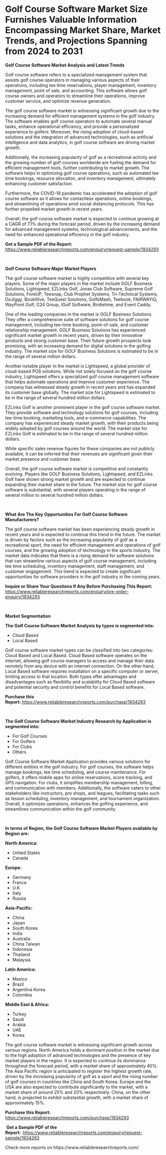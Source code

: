 <p><h1>Golf Course Software Market Size Furnishes Valuable Information Encompassing Market Share, Market Trends, and Projections Spanning from 2024 to 2031</h1></p><p><strong>Golf Course Software Market Analysis and Latest Trends</strong></p>
<p><p>Golf course software refers to a specialized management system that assists golf course operators in managing various aspects of their operations, including tee time reservations, player management, inventory management, point of sale, and accounting. This software allows golf course owners and operators to streamline their operations, improve customer service, and optimize revenue generation.</p><p>The golf course software market is witnessing significant growth due to the increasing demand for efficient management systems in the golf industry. The software enables golf course operators to automate several manual tasks, enhance operational efficiency, and provide a personalized experience to golfers. Moreover, the rising adoption of cloud-based solutions and the integration of advanced technologies, such as artificial intelligence and data analytics, in golf course software are driving market growth.</p><p>Additionally, the increasing popularity of golf as a recreational activity and the growing number of golf courses worldwide are fueling the demand for efficient management tools, further contributing to market growth. The software helps in optimizing golf course operations, such as automated tee time bookings, resource allocation, and inventory management, ultimately enhancing customer satisfaction.</p><p>Furthermore, the COVID-19 pandemic has accelerated the adoption of golf course software as it allows for contactless operations, online bookings, and streamlining of operations amid social distancing protocols. This has further propelled market growth in recent years.</p><p>Overall, the golf course software market is expected to continue growing at a CAGR of 7.1% during the forecast period, driven by the increasing demand for advanced management systems, technological advancements, and the need for enhanced operational efficiency in the golf industry.</p></p>
<p><strong>Get a Sample PDF of the Report:&nbsp;</strong> <a href="https://www.reliableresearchreports.com/enquiry/request-sample/1934293">https://www.reliableresearchreports.com/enquiry/request-sample/1934293</a></p>
<p>&nbsp;</p>
<p><strong>Golf Course Software Major Market Players</strong></p>
<p><p>The golf course software market is highly competitive with several key players. Some of the major players in the market include GOLF Business Solutions, Lightspeed, EZLInks Golf, Jonas Club Software, Supreme Golf Solutions, ForeUP, Teesnap, Club Prophet Systems, Tri-Technical Systems, DoJiggy, Bookitlive, TeeQuest Solutions, GolfsMash, Teebook, FAIRWAYiQ, WayPoint Golf, G24 Group, IGolf Software, Birdietime, and Event Caddy.</p><p>One of the leading companies in the market is GOLF Business Solutions. They offer a comprehensive suite of software solutions for golf course management, including tee-time booking, point-of-sale, and customer relationship management. GOLF Business Solutions has experienced significant market growth in recent years, driven by their innovative products and strong customer base. Their future growth prospects look promising, with an increasing demand for digital solutions in the golfing industry. The market size for GOLF Business Solutions is estimated to be in the range of several million dollars.</p><p>Another notable player in the market is Lightspeed, a global provider of cloud-based POS solutions. While not solely focused on the golf course industry, Lightspeed offers a specialized golf course management software that helps automate operations and improve customer experience. The company has witnessed steady growth in recent years and has expanded its customer base globally. The market size for Lightspeed is estimated to be in the range of several hundred million dollars.</p><p>EZLinks Golf is another prominent player in the golf course software market. They provide software and technology solutions for golf courses, including tee-time booking, marketing tools, and e-commerce capabilities. The company has experienced steady market growth, with their products being widely adopted by golf courses around the world. The market size for EZLinks Golf is estimated to be in the range of several hundred million dollars.</p><p>While specific sales revenue figures for these companies are not publicly available, it can be inferred that their revenues are significant given their market presence and customer base.</p><p>Overall, the golf course software market is competitive and constantly evolving. Players like GOLF Business Solutions, Lightspeed, and EZLinks Golf have shown strong market growth and are expected to continue expanding their market share in the future. The market size for golf course software is substantial, with several players operating in the range of several million to several hundred million dollars.</p></p>
<p>&nbsp;</p>
<p><strong>What Are The Key Opportunities For Golf Course Software Manufacturers?</strong></p>
<p><p>The golf course software market has been experiencing steady growth in recent years and is expected to continue this trend in the future. The market is driven by factors such as the increasing popularity of golf as a recreational sport, the need for efficient management and operations of golf courses, and the growing adoption of technology in the sports industry. The market data indicates that there is a rising demand for software solutions that can streamline various aspects of golf course management, including tee time scheduling, inventory management, staff management, and customer engagement. This trend is expected to create significant opportunities for software providers in the golf industry in the coming years.</p></p>
<p><strong>Inquire or Share Your Questions If Any Before Purchasing This Report:</strong> <a href="https://www.reliableresearchreports.com/enquiry/pre-order-enquiry/1934293">https://www.reliableresearchreports.com/enquiry/pre-order-enquiry/1934293</a></p>
<p>&nbsp;</p>
<p><strong>Market Segmentation</strong></p>
<p><strong>The Golf Course Software Market Analysis by types is segmented into:</strong></p>
<p><ul><li>Cloud Based</li><li>Local Based</li></ul></p>
<p><p>Golf course software market types can be classified into two categories: Cloud Based and Local Based. Cloud Based software operates on the internet, allowing golf course managers to access and manage their data remotely from any device with an internet connection. On the other hand, Local Based software requires installation on a specific computer or server, limiting access to that location. Both types offer advantages and disadvantages such as flexibility and scalability for Cloud Based software and potential security and control benefits for Local Based software.</p></p>
<p><strong>Purchase this Report:&nbsp;</strong><a href="https://www.reliableresearchreports.com/purchase/1934293">https://www.reliableresearchreports.com/purchase/1934293</a></p>
<p>&nbsp;</p>
<p><strong>The Golf Course Software Market Industry Research by Application is segmented into:</strong></p>
<p><ul><li>For Golf Courses</li><li>For Golfers</li><li>For Clubs</li><li>Others</li></ul></p>
<p><p>Golf Course Software Market Application provides various solutions for different entities in the golf industry. For golf courses, the software helps manage bookings, tee time scheduling, and course maintenance. For golfers, it offers mobile apps for online reservations, score tracking, and GPS navigation. For clubs, it simplifies membership management, billing, and communication with members. Additionally, the software caters to other stakeholders like instructors, pro shops, and leagues, facilitating tasks such as lesson scheduling, inventory management, and tournament organization. Overall, it optimizes operations, enhances the golfing experience, and streamlines communication within the golf community.</p></p>
<p>&nbsp;</p>
<p><strong>In terms of Region, the Golf Course Software Market Players available by Region are:</strong></p>
<p>
    <p> <strong> North America: </strong>
        <ul>
            <li>United States</li>
            <li>Canada</li>
        </ul>
        </p> 
    <p> <strong> Europe: </strong>
        <ul>
            <li>Germany</li>
            <li>France</li>
            <li>U.K.</li>
            <li>Italy</li>
            <li>Russia</li>
        </ul>
        </p> 
    <p> <strong> Asia-Pacific: </strong>
        <ul>
            <li>China</li>
            <li>Japan</li>
            <li>South Korea</li>
            <li>India</li>
            <li>Australia</li>
            <li>China Taiwan</li>
            <li>Indonesia</li>
            <li>Thailand</li>
            <li>Malaysia</li>
        </ul>
        </p> 
    <p> <strong> Latin America: </strong>
        <ul>
            <li>Mexico</li>
            <li>Brazil</li>
            <li>Argentina Korea</li>
            <li>Colombia</li>
        </ul>
        </p> 
    <p> <strong> Middle East & Africa: </strong>
        <ul>
            <li>Turkey</li>
            <li>Saudi</li>
            <li>Arabia</li>
            <li>UAE</li>
            <li>Korea</li>
        </ul>
    </p>
    </p>
<p><p>The golf course software market is witnessing significant growth across various regions. North America holds a dominant position in the market due to the high adoption of advanced technologies and the presence of key market players in the region. It is expected to continue its dominance throughout the forecast period, with a market share of approximately 40%. The Asia Pacific region is anticipated to register the highest growth rate, driven by the increasing popularity of golf as a sport and the rising number of golf courses in countries like China and South Korea. Europe and the USA are also expected to contribute significantly to the market, with a market share of around 25% and 20% respectively. China, on the other hand, is projected to exhibit substantial growth, with a market share of approximately 15%.</p></p>
<p><strong>Purchase this Report: </strong><a href="https://www.reliableresearchreports.com/purchase/1934293">https://www.reliableresearchreports.com/purchase/1934293</a></p>
<p>&nbsp;<strong>Get a Sample PDF of the Report:&nbsp;&nbsp;</strong><a href="https://www.reliableresearchreports.com/enquiry/request-sample/1934293">https://www.reliableresearchreports.com/enquiry/request-sample/1934293</a></p>
<p><strong></strong></p>
<p>Check more reports on https://www.reliableresearchreports.com/</p>